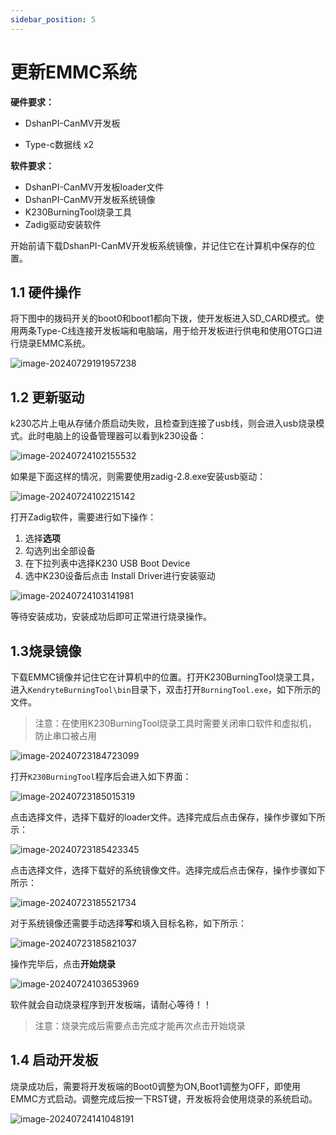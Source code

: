 ```yaml
---
sidebar_position: 5
---
```


# 更新EMMC系统

 **硬件要求：**

- DshanPI-CanMV开发板

- Type-c数据线 x2

**软件要求：**

- DshanPI-CanMV开发板loader文件
- DshanPI-CanMV开发板系统镜像
- K230BurningTool烧录工具
- Zadig驱动安装软件

开始前请下载DshanPI-CanMV开发板系统镜像，并记住它在计算机中保存的位置。



## 1.1 硬件操作

 将下图中的拨码开关的boot0和boot1都向下拨，使开发板进入SD_CARD模式。使用两条Type-C线连接开发板端和电脑端，用于给开发板进行供电和使用OTG口进行烧录EMMC系统。

![image-20240729191957238](${images}/image-20240729191957238.png)



## 1.2 更新驱动

k230芯片上电从存储介质启动失败，且检查到连接了usb线，则会进入usb烧录模式。此时电脑上的设备管理器可以看到k230设备：

![image-20240724102155532](${images}/image-20240724102155532.png)

如果是下面这样的情况，则需要使用zadig-2.8.exe安装usb驱动：

![image-20240724102215142](${images}/image-20240724102215142.png)

打开Zadig软件，需要进行如下操作：

1. 选择**选项**
2. 勾选列出全部设备
3. 在下拉列表中选择K230 USB Boot Device
4. 选中K230设备后点击 Install Driver进行安装驱动

![image-20240724103141981](${images}/image-20240724103141981.png)

等待安装成功，安装成功后即可正常进行烧录操作。

## 1.3烧录镜像

下载EMMC镜像并记住它在计算机中的位置。打开K230BurningTool烧录工具，进入`KendryteBurningTool\bin`目录下，双击打开`BurningTool.exe`，如下所示的文件。

> 注意：在使用K230BurningTool烧录工具时需要关闭串口软件和虚拟机，防止串口被占用

![image-20240723184723099](${images}/image-20240723184723099.png)

打开`K230BurningTool`程序后会进入如下界面：

![image-20240723185015319](${images}/image-20240723185015319.png)

点击选择文件，选择下载好的loader文件。选择完成后点击保存，操作步骤如下所示：

![image-20240723185423345](${images}/image-20240723185423345.png)

点击选择文件，选择下载好的系统镜像文件。选择完成后点击保存，操作步骤如下所示：

![image-20240723185521734](${images}/image-20240723185521734.png)

对于系统镜像还需要手动选择**写**和填入目标名称，如下所示：

![image-20240723185821037](${images}/image-20240723185821037.png)



操作完毕后，点击**开始烧录**

![image-20240724103653969](${images}/image-20240724103653969.png)

软件就会自动烧录程序到开发板端，请耐心等待！！

> 注意：烧录完成后需要点击完成才能再次点击开始烧录

## 1.4 启动开发板

烧录成功后，需要将开发板端的Boot0调整为ON,Boot1调整为OFF，即使用EMMC方式启动。调整完成后按一下RST键，开发板将会使用烧录的系统启动。

![image-20240724141048191](${images}/image-20240724141048191.png)

